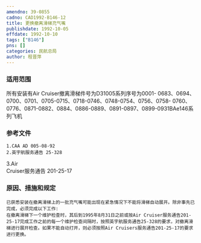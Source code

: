 ```yaml
---
amendno: 39-0855  
cadno: CAD1992-B146-12  
title: 更换撤离滑梯充气嘴  
publishdate: 1992-10-05  
effdate: 1992-10-10  
tags: ["B146"]  
pns: []  
categories: 民航总局  
author: 程晋萍  
---
```

  
### 适用范围  
所有安装有Air Cruiser撤离滑梯件号为D31005系列序号为0001- 0683、0694、0700、0701、0705-0715、0718-0746、0748-0754、0756、0758- 0760、0776、0871-0882、0884、0886-0889、0891-0897、0899-0931BAe146系列飞机  
  
<!--more-->  
### 参考文件  
    1.CAA AD 005-08-92  
    2.英宇航服务通告 25-328  
3.Air  
Cruiser服务通告 201-25-17  
  
### 原因、措施和规定  
    已获悉安装在撤离滑梯上的一批充气嘴可能出现在紧急情况下不能将滑梯自动展开。除非事先已完成，必须完成以下工作:  
    在撤离滑梯下一个维护检查时，其后到1995年8月31日之前或按Air Cruiser服务通告201-25-17完成工作之前的每一个维护检查间隔时，按照英宇航服务通告25-328的要求，对撤离滑梯进行展开检查。如果不能自动打开，则必须按照Air Cruisers服务通告201-25-17的要求进行更换。  
  
